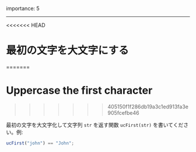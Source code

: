 importance: 5

---

<<<<<<< HEAD
# 最初の文字を大文字にする
=======
# Uppercase the first character
>>>>>>> 405150f1f286db19a3c1ed913fa3e905fcefbe46

最初の文字を大文字化して文字列 `str` を返す関数 `ucFirst(str)` を書いてください。例:

```js
ucFirst("john") == "John";
```

